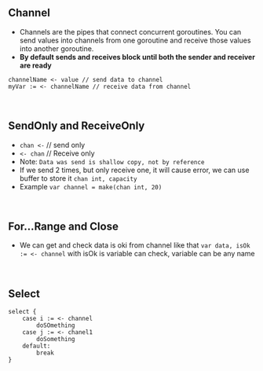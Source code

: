 ## Channel 

- Channels are the pipes that connect concurrent goroutines. You can send values into channels from one 
goroutine and receive those values into another goroutine.
- **By default sends and receives block until both the sender and receiver are ready**
```
channelName <- value // send data to channel
myVar := <- channelName // receive data from channel
```

</br>

## SendOnly and ReceiveOnly
- `chan <-` // send only
- `<- chan` // Receive only
- Note: `Data was send is shallow copy, not by reference` 
- If we send 2 times, but only receive one, it will cause error, we can use buffer to store it `chan int, capacity`
- Example `var channel = make(chan int, 20)`

</br>

## For...Range and Close 
- We can get and check data is oki from channel like that `var data, isOk := <- channel` with isOk is variable can check, variable can be any name

</br>

## Select

```
select {
    case i := <- channel
        doSOmething
    case j := <- chanel1
        doSomething
    default: 
        break
}
```
